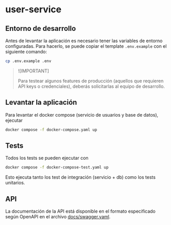 # user-service

## Entorno de desarrollo

Antes de levantar la aplicación es necesario tener las variables de entorno configuradas.
Para hacerlo, se puede copiar el template `.env.example` con el siguiente comando:

```bash
cp .env.example .env
```

> ![IMPORTANT]
>
> Para testear algunos features de producción (aquellos que requieren API keys o credenciales), deberás solicitarlas al equipo de desarrollo.

## Levantar la aplicación

Para levantar el docker compose (servicio de usuarios y base de datos), ejecutar

```bash
docker compose -f docker-compose.yaml up
```

## Tests

Todos los tests se pueden ejecutar con

```bash
docker compose -f docker-compose-test.yaml up
```

Esto ejecuta tanto los test de integración (servicio + db) como los tests unitarios.

## API

La documentación de la API está disponible en el formato especificado según OpenAPI en el archivo [docs/swagger.yaml](./docs/swagger.yaml).
